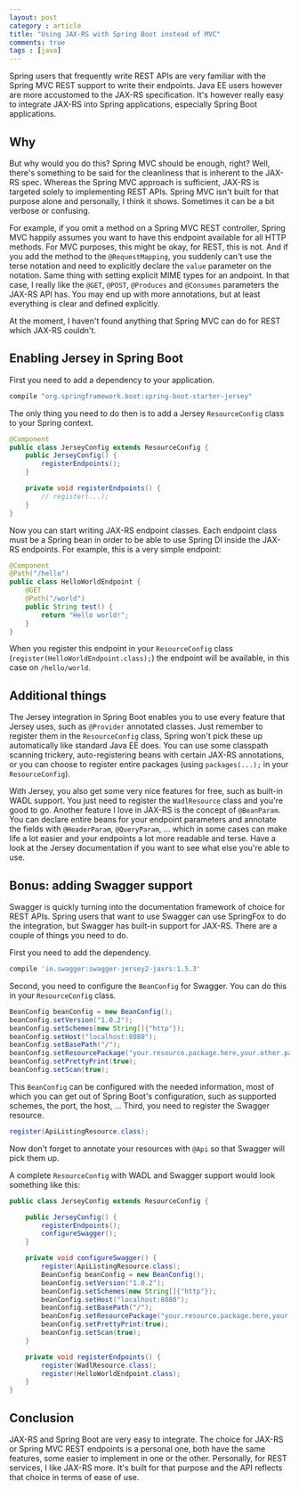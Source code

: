```yaml
---
layout: post
category : article
title: "Using JAX-RS with Spring Boot instead of MVC"
comments: true
tags : [java]
---
```


Spring users that frequently write REST APIs are very familiar with the Spring MVC REST support to write their endpoints. Java EE users however are more accustomed to the JAX-RS specification. It's however really easy to integrate JAX-RS into Spring applications, especially Spring Boot applications. <!--more-->

## Why

But why would you do this? Spring MVC should be enough, right? Well, there's something to be said for the cleanliness that is inherent to the JAX-RS spec. Whereas the Spring MVC approach is sufficient, JAX-RS is targeted solely to implementing REST APIs. Spring MVC isn't built for that purpose alone and personally, I think it shows. Sometimes it can be a bit verbose or confusing.

For example, if you omit a method on a Spring MVC REST controller, Spring MVC happily assumes you want to have this endpoint available for all HTTP methods. For MVC purposes, this might be okay, for REST, this is not. And if you add the method to the `@RequestMapping`, you suddenly can't use the terse notation and need to explicitly declare the `value` parameter on the notation. Same thing with setting explicit MIME types for an andpoint. In that case, I really like the `@GET`, `@POST`, `@Produces` and `@Consumes` parameters the JAX-RS API has. You may end up with more annotations, but at least everything is clear and defined explicitly.

At the moment, I haven't found anything that Spring MVC can do for REST which JAX-RS couldn't.

## Enabling Jersey in Spring Boot

First you need to add a dependency to your application.

``` groovy
compile "org.springframework.boot:spring-boot-starter-jersey"
```

The only thing you need to do then is to add a Jersey `ResourceConfig` class to your Spring context.

``` java
@Component
public class JerseyConfig extends ResourceConfig {
    public JerseyConfig() {
        registerEndpoints();
    }

    private void registerEndpoints() {
        // register(...);
    }
}
```

Now you can start writing JAX-RS endpoint classes. Each endpoint class must be a Spring bean in order to be able to use Spring DI inside the JAX-RS endpoints. For example, this is a very simple endpoint:

``` java
@Component
@Path("/hello")
public class HelloWorldEndpoint {
    @GET
    @Path("/world")
    public String test() {
        return "Hello world!";
    }
}
```

When you register this endpoint in your `ResourceConfig` class (`register(HelloWorldEndpoint.class);`) the endpoint will be available, in this case on `/hello/world`.

## Additional things

The Jersey integration in Spring Boot enables you to use every feature that Jersey uses, such as `@Provider` annotated classes. Just remember to register them in the `ResourceConfig` class, Spring won't pick these up automatically like standard Java EE does. You can use some classpath scanning trickery, auto-registering beans with certain JAX-RS annotations, or you can choose to register entire packages (using `packages(...);` in your `ResourceConfig`).

With Jersey, you also get some very nice features for free, such as built-in WADL support. You just need to register the `WadlResource` class and you're good to go. Another feature I love in JAX-RS is the concept of `@BeanParam`. You can declare entire beans for your endpoint parameters and annotate the fields with `@HeaderParam`, `@QueryParam`, ... which in some cases can make life a lot easier and your endpoints a lot more readable and terse. Have a look at the Jersey documentation if you want to see what else you're able to use.

## Bonus: adding Swagger support

Swagger is quickly turning into the documentation framework of choice for REST APIs. Spring users that want to use Swagger can use SpringFox to do the integration, but Swagger has built-in support for JAX-RS. There are a couple of things you need to do.

First you need to add the dependency.

``` groovy
compile 'io.swagger:swagger-jersey2-jaxrs:1.5.3'
```

Second, you need to configure the `BeanConfig` for Swagger. You can do this in your `ResourceConfig` class.

``` java
BeanConfig beanConfig = new BeanConfig();
beanConfig.setVersion("1.0.2");
beanConfig.setSchemes(new String[]{"http"});
beanConfig.setHost("localhost:8080");
beanConfig.setBasePath("/");
beanConfig.setResourcePackage("your.resource.package.here,your.other.package.here");
beanConfig.setPrettyPrint(true);
beanConfig.setScan(true);
```

This `BeanConfig` can be configured with the needed information, most of which you can get out of Spring Boot's configuration, such as supported schemes, the port, the host, ...
Third, you need to register the Swagger resource.

``` java
register(ApiListingResource.class);
```

Now don't forget to annotate your resources with `@Api` so that Swagger will pick them up.

A complete `ResourceConfig` with WADL and Swagger support would look something like this:

``` java
public class JerseyConfig extends ResourceConfig {

    public JerseyConfig() {
        registerEndpoints();
        configureSwagger();
    }

    private void configureSwagger() {
        register(ApiListingResource.class);
        BeanConfig beanConfig = new BeanConfig();
        beanConfig.setVersion("1.0.2");
        beanConfig.setSchemes(new String[]{"http"});
        beanConfig.setHost("localhost:8080");
        beanConfig.setBasePath("/");
        beanConfig.setResourcePackage("your.resource.package.here,your.other.package.here");
        beanConfig.setPrettyPrint(true);
        beanConfig.setScan(true);
    }

    private void registerEndpoints() {
        register(WadlResource.class);
        register(HelloWorldEndpoint.class);
    }
}
```

## Conclusion

JAX-RS and Spring Boot are very easy to integrate. The choice for JAX-RS or Spring MVC REST endpoints is a personal one, both have the same features, some easier to implement in one or the other. Personally, for REST services, I like JAX-RS more. It's built for that purpose and the API reflects that choice in terms of ease of use.
